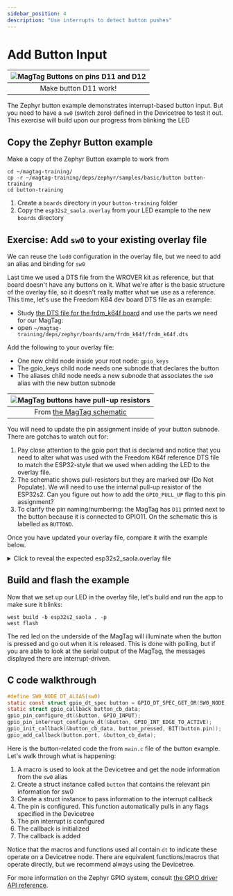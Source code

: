 ```yaml
---
sidebar_position: 4
description: "Use interrupts to detect button pushes"
---
```


# Add Button Input

| ![MagTag Buttons on pins D11 and D12](assets/d11-d12-buttons.jpg) |
|:--:|
| Make button D11 work! |

The Zephyr button example demonstrates interrupt-based button input. But you
need to have a `sw0` (switch zero) defined in the Devicetree to test it out.
This exercise will build upon our progress from blinking the LED

## Copy the Zephyr Button example

Make a copy of the Zephyr Button example to work from

```shell
cd ~/magtag-training/
cp -r ~/magtag-training/deps/zephyr/samples/basic/button button-training
cd button-training
```

1. Create a `boards` directory in your `button-training` folder
2. Copy the `esp32s2_saola.overlay` from your LED example to the new `boards`
   directory

## Exercise: Add `sw0` to your existing overlay file

We can reuse the `led0` configuration in the overlay file, but we need to add an
alias and binding for `sw0`

Last time we used a DTS file from the WROVER kit as reference, but that board
doesn't have any buttons on it. What we're after is the basic structure of the
overlay file, so it doesn't really matter what we use as a reference. This time,
let's use the Freedom K64 dev board DTS file as an example:

* Study [the DTS file for the frdm_k64f
  board](https://github.com/zephyrproject-rtos/zephyr/blob/main/boards/arm/frdm_k64f/frdm_k64f.dts)
  and use the parts we need for our MagTag:
* open `~/magtag-training/deps/zephyr/boards/arm/frdm_k64f/frdm_k64f.dts`

Add the following to your overlay file:

* One new child node inside your root node: `gpio_keys`
* The gpio_keys child node needs one subnode that declares the button
* The aliases child node needs a new subnode that associates the `sw0` alias
  with the new button subnode

| ![MagTag buttons have pull-up resistors](assets/magtag-button-pinout.png) |
|:--:|
| From [the MagTag schematic](https://learn.adafruit.com/assets/96946) |

You will need to update the pin assignment inside of your button subnode. There
are gotchas to watch out for:

1. Pay close attention to the gpio port that is declared and notice that you
   need to alter what was used with the Freedom K64f reference DTS file to match
   the ESP32-style that we used when adding the LED to the overlay file.
2. The schematic shows pull-resistors but they are marked `DNP` (Do Not
   Populate). We will need to use the internal pull-up resistor of the ESP32s2.
   Can you figure out how to add the `GPIO_PULL_UP` flag to this pin assignment?
3. To clarify the pin naming/numbering: the MagTag has `D11` printed next to the
   button because it is connected to GPIO11. On the schematic this is labelled
   as `BUTTOND`.

Once you have updated your overlay file, compare it with the example below.

<details><summary>Click to reveal the expected esp32s2_saola.overlay file</summary>

```js esp32s2_saola.overlay
/ {
    aliases {
        led0 = &red_led;
        sw0 = &user_button_d11;
    };
    leds {
        compatible = "gpio-leds";
        red_led: red_led {
            gpios =  <&gpio0 13 GPIO_ACTIVE_HIGH>;
            label = "Red - LED2";
        };
    };
    gpio_keys {
        compatible = "gpio-keys";
        user_button_d11: button_0 {
            label = "User D11";
            gpios = <&gpio0 11 (GPIO_ACTIVE_LOW | GPIO_PULL_UP)>;
        };
    };
};
```

Of note:

* The `compatible` property tells Zephyr the type of binding we are using
* The Freedom board DTS file used `&gpioc` but the ESP32s2 needed `&gpio0`
* The pull-up resistor has been enabled using the OR operator to make a bitmask:
  `(GPIO_ACTIVE_LOW | GPIO_PULL_UP)`

</details>

## Build and flash the example

Now that we set up our LED in the overlay file, let's build and run the app to
make sure it blinks:

```shell
west build -b esp32s2_saola . -p
west flash
```

The red led on the underside of the MagTag will illuminate when the button is
pressed and go out when it is released. This is done with polling, but if you
are able to look at the serial output of the MagTag, the messages displayed
there are interrupt-driven.

## C code walkthrough

```c
#define SW0_NODE DT_ALIAS(sw0)
static const struct gpio_dt_spec button = GPIO_DT_SPEC_GET_OR(SW0_NODE, gpios, {0});
static struct gpio_callback button_cb_data;
gpio_pin_configure_dt(&button, GPIO_INPUT);
gpio_pin_interrupt_configure_dt(&button, GPIO_INT_EDGE_TO_ACTIVE);
gpio_init_callback(&button_cb_data, button_pressed, BIT(button.pin));
gpio_add_callback(button.port, &button_cb_data);
```

Here is the button-related code the from `main.c` file of the button example.
Let's walk through what is happening:

1. A macro is used to look at the Devicetree and get the node information from
   the `sw0` alias
2. Create a struct instance called `button` that contains the relevant pin
   information for sw0
3. Create a struct instance to pass information to the interrupt callback
4. The pin is configured. This function automatically pulls in any flags
   specified in the Devicetree
5. The pin interrupt is configured
6. The callback is initialized
7. The callback is added

Notice that the macros and functions used all contain `dt` to indicate these
operate on a Devicetree node. There are equivalent functions/macros that operate
directly, but we recommend always using the Devicetree.

For more information on the Zephyr GPIO system, consult [the GPIO driver API
reference](https://docs.zephyrproject.org/apidoc/latest/group__gpio__interface.html).
